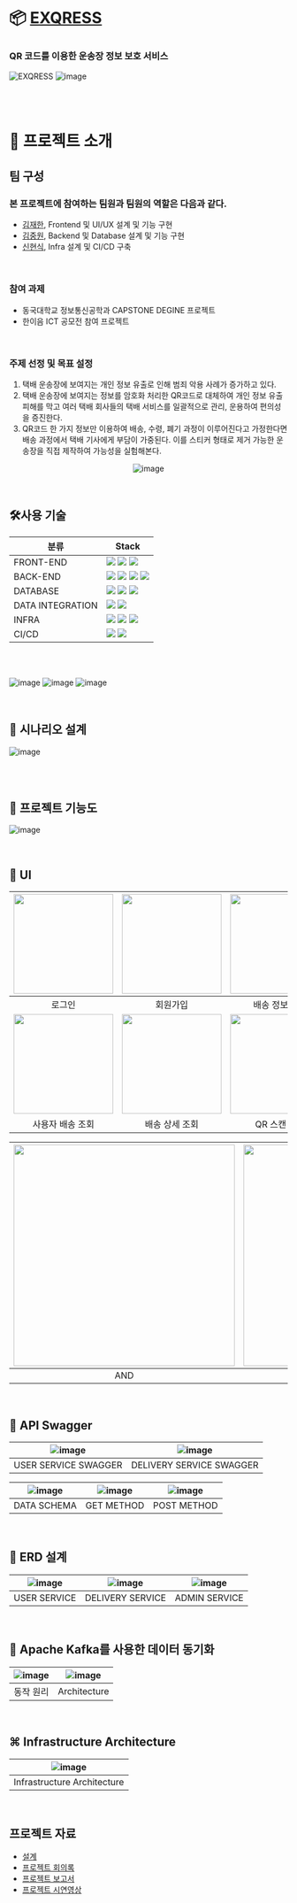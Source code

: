 <h1> 
  
📦 [EXQRESS](https://exqress.webflow.io/) 
<h3> QR 코드를 이용한 운송장 정보 보호 서비스 </h3> 
</h1>
  
  
![EXQRESS](https://github.com/jw0293/exqress-admin-service/assets/80098469/fb8676ea-9b20-43dc-a419-3959932b84b0)
![image](https://github.com/jw0293/exqress-admin-service/assets/80098469/f7a4b777-253a-4d3e-b2b3-6cab0683f221)

</br> </br>

<h1>🧱 프로젝트 소개</h1>

<h2>팀 구성</h2>

<h3>본 프로젝트에 참여하는 팀원과 팀원의 역할은 다음과 같다.</h3>

* [김재한](https://github.com/kim-limit), Frontend 및 UI/UX 설계 및 기능 구현
* [김중원](https://github.com/jw0293), Backend 및 Database 설계 및 기능 구현
* [신현식](https://github.com/hsshin0602), Infra 설계 및 CI/CD 구축

</br> 
<h3>참여 과제</h3>

* 동국대학교 정보통신공학과 CAPSTONE DEGINE 프로젝트
* 한이음 ICT 공모전 참여 프로젝트

</br> 
<h3>주제 선정 및 목표 설정</h3>

1. 택배 운송장에 보여지는 개인 정보 유출로 인해 범죄 악용 사례가 증가하고 있다.
2. 택배 운송장에 보여지는 정보를 암호화 처리한 QR코드로 대체하여 개인 정보 유출 피해를 막고 여러 택배 회사들의 택배 서비스를 일괄적으로 관리, 운용하여 편의성을 증진한다.
3. QR코드 한 가지 정보만 이용하여 배송, 수령, 폐기 과정이 이루어진다고 가정한다면 배송 과정에서 택배 기사에게 부담이 가중된다. 이를 스티커 형태로 제거 가능한 운송장을 직접 제작하여 가능성을 실험해본다.


<div align='center'> 
  
  ![image](https://github.com/jw0293/exqress-admin-service/assets/80098469/fa98230a-5f80-4a3c-a7f7-54ac02d23073) 
</div>
</br> 

<h2>🛠사용 기술</h2>

|분류|Stack|
|---|-------------|
|FRONT-END| <img src="https://img.shields.io/badge/Typescript-3178C6?style=for-the-badge&logo=Typescript&logoColor=white"> <img src="https://img.shields.io/badge/React-61DAFB?style=for-the-badge&logo=React&logoColor=white"> <img src="https://img.shields.io/badge/PWA-5A0FC8?style=for-the-badge&logo=PWA&logoColor=white"> |
|BACK-END| <img src="https://img.shields.io/badge/java-007396?style=for-the-badge&logo=java&logoColor=white"> <img src="https://img.shields.io/badge/Spring Boot-6DB36F?style=for-the-badge&logo=Spring Boot&logoColor=white"> <img src="https://img.shields.io/badge/Spring Security-6DB33F?style=for-the-badge&logo=Spring Security&logoColor=white"> <img src="https://img.shields.io/badge/junit5-25A162?style=for-the-badge&logo=junit5&logoColor=white">|
|DATABASE|<img src="https://img.shields.io/badge/mysql-4479A1?style=for-the-badge&logo=mysql&logoColor=white"> <img src="https://img.shields.io/badge/Redis-DC382D?style=for-the-badge&logo=Redis&logoColor=white"> <img src="https://img.shields.io/badge/Amazon RDS-527FFF?style=for-the-badge&logo=Amazon RDS&logoColor=white"> |
|DATA INTEGRATION|<img src="https://img.shields.io/badge/RabbitMQ-FF6600?style=for-the-badge&logo=RabbitMQ&logoColor=white"> <img src="https://img.shields.io/badge/Apache Kafka-231F20?style=for-the-badge&logo=Apache Kafka&logoColor=white"> |
|INFRA|<img src="https://img.shields.io/badge/Amazon EKS-FF9900?style=for-the-badge&logo=Amazon EKS&logoColor=blue"> <img src="https://img.shields.io/badge/Docker-2496ED?style=for-the-badge&logo=Docker&logoColor=blue"> <img src="https://img.shields.io/badge/Kubernetes-326CE5?style=for-the-badge&logo=Kubernetes&logoColor=blue">|
|CI/CD|<img src="https://img.shields.io/badge/Github Actions-2088FF?style=for-the-badge&logo=Github Actions&logoColor=blue"> <img src="https://img.shields.io/badge/NGINX-009639?style=for-the-badge&logo=NGINX&logoColor=blue">|

</br> </br>

![image](https://github.com/jw0293/exqress-admin-service/assets/80098469/0445d2bb-ad91-4c88-a883-50203ddc6b3d) ![image](https://github.com/jw0293/exqress-admin-service/assets/80098469/a4a42c87-92f3-46c8-997f-464aa3731a6c) ![image](https://github.com/jw0293/exqress-admin-service/assets/80098469/d947646d-427f-4d26-9358-f8ca02d4d1cc)


</br>
<h2>📖 시나리오 설계</h2>

![image](https://github.com/jw0293/exqress-admin-service/assets/80098469/5067b852-e10b-4554-9940-7a0571a60ed5)

</br> </br>

<h2>📱 프로젝트 기능도</h2>

![image](https://github.com/jw0293/exqress-admin-service/assets/80098469/bfaaf19c-8696-42f3-838d-867674214d60)


</br>
<h2>👀 UI</h2>


| <img src="https://github.com/DGU2023xcapstone-parcel/exqress-frontend/assets/101790391/9147f4d4-4bc5-4b75-aa1f-1722cd1b3c72" width=180> | <img src="https://github.com/DGU2023xcapstone-parcel/exqress-frontend/assets/101790391/7217029f-382f-498e-921b-0bdb370d952d" width=180> |   <img src="https://github.com/DGU2023xcapstone-parcel/exqress-frontend/assets/101790391/19fe163c-12e9-4b74-be75-ceac9d86bba5" width=180>   | <img src="https://github.com/DGU2023xcapstone-parcel/exqress-frontend/assets/101790391/a2a910ba-c78d-48f8-b3a9-5c3ec9d9cdf3" width=180> |
| :-------------------------------------------------------------------------------------------------------------------------------------: | :-------------------------------------------------------------------------------------------------------------------------------------: | :-----------------------------------------------------------------------------------------------------------------------------------------: | :-------------------------------------------------------------------------------------------------------------------------------------: |
|                                                                 로그인                                                                  |                                                                회원가입                                                                 |                                                               배송 정보 확인                                                                |                                                                 QR 스캔                                                                 |
| <img src="https://github.com/DGU2023xcapstone-parcel/exqress-frontend/assets/101790391/3ae41ba5-e7ca-43e8-ba76-0546c2fbd932" width=180> | <img src="https://github.com/DGU2023xcapstone-parcel/exqress-frontend/assets/101790391/7c9d27cf-e0a6-42eb-8815-8f23101e1e94" width=180> | <img src="https://github.com/DGU2023xcapstone-parcel/exqress-frontend/assets/101790391/0b337744-6c67-47b6-b4e7-5422a005014a" width="180" /> | <img src="https://github.com/DGU2023xcapstone-parcel/exqress-frontend/assets/101790391/cf82020f-aa47-44ec-8f07-5c48b36be367" width=180> |
|                                                            사용자 배송 조회                                                             |                                                             배송 상세 조회                                                              |                                                                QR 스캔 결과                                                                 |                                                              QR 스캔 실패                                                               |

| <img src="https://github.com/DGU2023xcapstone-parcel/exqress-frontend/assets/101790391/42218c8a-9073-48f6-bb67-964477a832b3" width=400> | <img src="https://github.com/DGU2023xcapstone-parcel/exqress-frontend/assets/101790391/7bd11a43-835e-4044-bbed-cd415a956fb9" width=400> |
| :-------------------------------------------------------------------------------------------------------------------------------------: | :-------------------------------------------------------------------------------------------------------------------------------------: |
|                                                                   AND                                                                   |                                                                   IOS                                                                   |


</br>
<h2>📜 API Swagger</h2>

<div aligen='center'>

| ![image](https://github.com/jw0293/exqress-admin-service/assets/80098469/949057d4-b97a-4fba-811f-4a671eb26a89) | ![image](https://github.com/jw0293/exqress-admin-service/assets/80098469/6ad5eff0-db7c-4275-a2e1-93ad6c152ac0) |
| :------------------------------------------------------------------------------------------------------------: | :------------------------------------------------------------------------------------------------------------: |
|                                            USER SERVICE SWAGGER                                                |                                           DELIVERY SERVICE SWAGGER                                             |

| ![image](https://github.com/jw0293/exqress-admin-service/assets/80098469/a1750a7b-c623-4f77-a226-57e30813f6a9) | ![image](https://github.com/jw0293/exqress-admin-service/assets/80098469/d61d4bf2-9838-4665-8c0d-b6b5c35225f0) | ![image](https://github.com/jw0293/exqress-admin-service/assets/80098469/d04e92a7-d9d2-4277-89d0-bb5d9d7bca49) |
| :------------------------------------------------------------------------------------------------------------: | :------------------------------------------------------------------------------------------------------------: | :------------------------------------------------------------------------------------------------------------: |  
|                                               DATA SCHEMA                                                      |                                                GET METHOD                                                      |                                             POST METHOD                                           


</div>



</br>
<h2>💽 ERD 설계</h2>

|![image](https://github.com/jw0293/exqress-admin-service/assets/80098469/38cbdc47-e504-4a80-9630-1b5597f8d9c9) | ![image](https://github.com/jw0293/exqress-admin-service/assets/80098469/e43780b7-28bc-41a9-8e37-1b46f116d35c) | ![image](https://github.com/jw0293/exqress-admin-service/assets/80098469/37eeed98-a6a4-4c15-9c50-ce6f3fc6c660) |
| :-----------------------------------------------------------------------------------------------------------: | :------------------------------------------------------------------------------------------------------------: | :------------------------------------------------------------------------------------------------------------: |
|                                           USER SERVICE                                                        |                                                  DELIVERY SERVICE                                              |                                                      ADMIN SERVICE                                             |  

</br>
<h2>🔁 Apache Kafka를 사용한 데이터 동기화</h2>

| ![image](https://github.com/jw0293/exqress-admin-service/assets/80098469/8c5eb7d6-4dd3-42e0-b66c-d421f5070b1f) | ![image](https://github.com/jw0293/exqress-admin-service/assets/80098469/5a536fa7-c214-45a5-af35-ff45ab97f0b6) |
| :------------------------------------------------------------------------------------------------------------: | :----------------------------------------------------------------------------------------------------------------------: |
|                                                동작 원리                                                         |                                                              Architecture                                                |    

</br>
<h2>⌘ Infrastructure Architecture</h2>

<div aligen='center'>
  
| ![image](https://github.com/jw0293/exqress-admin-service/assets/80098469/f61c7914-1b25-4856-b5f1-cbf28b21f030) |
| :------------------------------------------------------------------------------------------------------------: |
|                                          Infrastructure Architecture                                           |

</div>

</br>
<h2>프로젝트 자료</h2>

* [설계](https://mirage-switch-16b.notion.site/Design-92b76073780044b89d23fe2374437eee)
* [프로젝트 회의록](https://mirage-switch-16b.notion.site/fdc0404de4d24413b7cfa78d2cf2f4aa)
* [프로젝트 보고서](https://mirage-switch-16b.notion.site/Document-History-b63cbe27f08d4319a4397544854d0804)
* [프로젝트 시연영상](https://www.youtube.com/watch?v=ZWRUPMGKLO0&t=3s)
